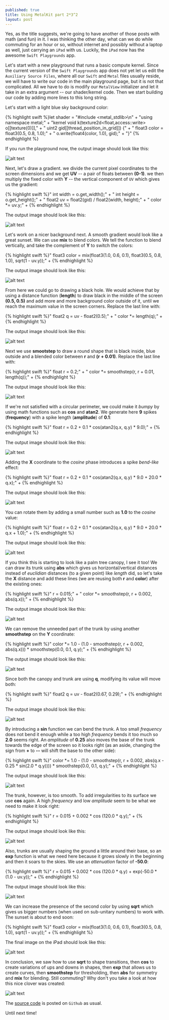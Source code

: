 ```yaml
---
published: true
title: Using MetalKit part 2*3^2
layout: post
---
```

Yes, as the title suggests, we're going to have another of those posts with math (and fun) in it. I was thinking the other day, what can we do while commuting for an hour or so, without internet and possibly without a laptop as well, just carrying an `iPad` with us. Luckily, the `iPad` now has the awesome `Swift Playgrounds` app.

Let's start with a new playground that runs a basic compute kernel. Since the current version of the `Swift Playgrounds` app does not yet let us edit the `Auxiliary Source Files`, where all our `Swift` and `Metal` files usually reside, we will have to write our code in the main playground page, but it is not that complicated. All we have to do is modify our `MetalView` initializer and let it take in an extra argument -- our shader/kernel code. Then we start building our code by adding more lines to this long string.

Let's start with a light blue sky background color:

{% highlight swift %}let shader =
"#include <metal_stdlib>\n" +
"using namespace metal;" +
"kernel void k(texture2d<float,access::write> o[[texture(0)]]," +
"              uint2 gid[[thread_position_in_grid]]) {" +
"   float3 color = float3(0.5, 0.8, 1.0);" +
"   o.write(float4(color, 1.0), gid);" +
"}"
{% endhighlight %}

If you run the playground now, the output image should look like this:

![alt text](https://github.com/MetalKit/images/raw/master/chapter18_1.png "1")

Next, let's draw a gradient. we divide the current pixel coordinates to the screen dimensions and we get __UV__ -- a pair of floats between __(0-1)__. we then multiply the fixed color with __Y__ -- the vertical component of `UV` which gives us the gradient:

{% highlight swift %}"   int width = o.get_width();" +
"   int height = o.get_height();" +
"   float2 uv = float2(gid) / float2(width, height);" +
"   color *= uv.y;" +
{% endhighlight %}

The output image should look like this:

![alt text](https://github.com/MetalKit/images/raw/master/chapter18_2.png "2")

Let's work on a nicer background next. A smooth gradient would look like a great sunset. We can use __mix__ to blend colors. We tell the function to blend vertically, and take the complement of __Y__ to switch the colors:

{% highlight swift %}"   float3 color = mix(float3(1.0, 0.6, 0.1), float3(0.5, 0.8, 1.0), sqrt(1 - uv.y));" +
{% endhighlight %}

The output image should look like this:

![alt text](https://github.com/MetalKit/images/raw/master/chapter18_3.png "3")

From here we could go to drawing a black hole. We would achieve that by using a distance function (__length__) to draw black in the middle of the screen __(0.5, 0.5)__ and add more and more background color outside of it, until we reach the maximum value in the screen corners. Replace the last line with:

{% highlight swift %}"   float2 q = uv - float2(0.5);" +
"   color *= length(q);" +
{% endhighlight %}

The output image should look like this:

![alt text](https://github.com/MetalKit/images/raw/master/chapter18_4.png "4")

Next we use __smootstep__ to draw a round shape that is black inside, blue outside and a blended color between __r__ and __(r + 0.01)__. Replace the last line with:

{% highlight swift %}"   float r = 0.2;" +
"   color *= smoothstep(r, r + 0.01, length(q));" +
{% endhighlight %}

The output image should look like this:

![alt text](https://github.com/MetalKit/images/raw/master/chapter18_5.png "5")

If we're not satisfied with a circular perimeter, we could make it _bumpy_ by using math functions such as __cos__ and __atan2__. We generate here __9__ spikes (__frequency__) with a spike length (__amplitude__) of __0.1__:

{% highlight swift %}"   float r = 0.2 + 0.1 * cos(atan2(q.x, q.y) * 9.0);" +
{% endhighlight %}

The output image should look like this:

![alt text](https://github.com/MetalKit/images/raw/master/chapter18_6.png "6")

Adding the __X__ coordinate to the _cosine_ phase introduces a spike _bend-like_ effect:

{% highlight swift %}"   float r = 0.2 + 0.1 * cos(atan2(q.x, q.y) * 9.0 + 20.0 * q.x);" +
{% endhighlight %}

The output image should look like this:

![alt text](https://github.com/MetalKit/images/raw/master/chapter18_7.png "7")

You can rotate them by adding a small number such as __1.0__ to the _cosine_ value:

{% highlight swift %}"   float r = 0.2 + 0.1 * cos(atan2(q.x, q.y) * 9.0 + 20.0 * q.x + 1.0);" +
{% endhighlight %}

The output image should look like this:

![alt text](https://github.com/MetalKit/images/raw/master/chapter18_8.png "8")

If you think this is starting to look like a palm tree canopy, I see it too! We can draw its trunk using __abs__ which gives us horizontal/vertical distances instead of _euclidian_ distances (to a given point) like _length_ did, so let's take the __X__ distance and add these lines (we are reusing both __r__ and __color__) after the existing ones: 

{% highlight swift %}"   r = 0.015;" +
"   color *= smoothstep(r, r + 0.002, abs(q.x));" +
{% endhighlight %}

The output image should look like this:

![alt text](https://github.com/MetalKit/images/raw/master/chapter18_9.png "9")

We can remove the unneeded part of the trunk by using another __smoothstep__ on the __Y__ coordinate:

{% highlight swift %}"   color *= 1.0 - (1.0 - smoothstep(r, r + 0.002, abs(q.x))) * smoothstep(0.0, 0.1, q.y);" +
{% endhighlight %}

The output image should look like this:

![alt text](https://github.com/MetalKit/images/raw/master/chapter18_10.png "10")

Since both the canopy and trunk are using __q__, modifying its value will move both:

{% highlight swift %}"   float2 q = uv - float2(0.67, 0.29);" +
{% endhighlight %}

The output image should look like this:

![alt text](https://github.com/MetalKit/images/raw/master/chapter18_11.png "11")

By introducing a __sin__ function we can bend the trunk. A too small _frequency_ does not bend it enough while a too high _frequency_ bends it too much so __2.0__ seems right. An _amplitude_ of __0.25__ also moves the base of the trunk towards the edge of the screen so it looks right (as an aside, changing the sign from __+__ to __--__ will shift the base to the other side):

{% highlight swift %}"   color *= 1.0 - (1.0 - smoothstep(r, r + 0.002, abs(q.x - 0.25 * sin(2.0 * q.y)))) * smoothstep(0.0, 0.1, q.y);" +
{% endhighlight %}

The output image should look like this:

![alt text](https://github.com/MetalKit/images/raw/master/chapter18_12.png "12")

The trunk, however, is too smooth. To add irregularities to its surface we use __cos__ again. A high _frequency_ and low _amplitude_ seem to be what we need to make it look right:

{% highlight swift %}"   r = 0.015 + 0.002 * cos (120.0 * q.y);" +
{% endhighlight %}

The output image should look like this:

![alt text](https://github.com/MetalKit/images/raw/master/chapter18_13.png "13")

Also, trunks are usually shaping the ground a little around their base, so an __exp__ function is what we need here because it grows slowly in the beginning and then it soars to the skies. We use an _attenuation_ factor of __-50.0__:

{% highlight swift %}"   r = 0.015 + 0.002 * cos (120.0 * q.y) + exp(-50.0 * (1.0 - uv.y));" +
{% endhighlight %}

The output image should look like this:

![alt text](https://github.com/MetalKit/images/raw/master/chapter18_14.png "14")

We can increase the presence of the second color by using __sqrt__ which gives us bigger numbers (when used on sub-unitary numbers) to work with. The sunset is about to end soon:

{% highlight swift %}"   float3 color = mix(float3(1.0, 0.6, 0.1), float3(0.5, 0.8, 1.0), sqrt(1 - uv.y));" +
{% endhighlight %}

The final image on the iPad should look like this:

![alt text](https://github.com/MetalKit/images/raw/master/chapter18_15.png "15")

In conclusion, we saw how to use __sqrt__ to shape transitions, then __cos__ to create variations of ups and downs in shapes, then __exp__ that allows us to create curves, then __smoothstep__ for thresholding, then __abs__ for symmetry and __mix__ for blending. Still commuting? Why don't you take a look at how this nice clover was created:

![alt text](https://github.com/MetalKit/images/raw/master/chapter18_16.png "16")

The [source code](https://github.com/MetalKit/metal) is posted on `Github` as usual.

Until next time!